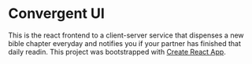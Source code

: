 # Convergent UI

This is the react frontend to a client-server service that dispenses a new bible chapter everyday and notifies you if your partner has finished that daily readin.
This project was bootstrapped with [Create React App](https://github.com/facebook/create-react-app).

